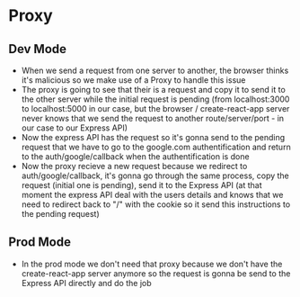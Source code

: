 # Proxy

## Dev Mode

- When we send a request from one server to another, the browser thinks it's malicious so we make use of a Proxy to handle this issue
- The proxy is going to see that their is a request and copy it to send it to the other server while the initial request is pending (from localhost:3000 to localhost:5000 in our case, but the browser / create-react-app server never knows that we send the request to another route/server/port - in our case to our Express API)
- Now the express API has the request so it's gonna send to the pending request that we have to go to the google.com authentification and return to the auth/google/callback when the authentification is done
- Now the proxy recieve a new request because we redirect to auth/google/callback, it's gonna go through the same process, copy the request (initial one is pending), send it to the Express API (at that moment the express API deal with the users details and knows that we need to redirect back to "/" with the cookie so it send this instructions to the pending request)

## Prod Mode

- In the prod mode we don't need that proxy because we don't have the create-react-app server anymore so the request is gonna be send to the Express API directly and do the job
